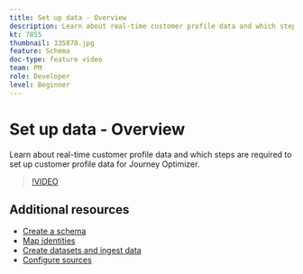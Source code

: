 ```yaml
---
title: Set up data - Overview
description: Learn about real-time customer profile data and which steps are required to set up customer profile data for Journey Optimizer.
kt: 7855
thumbnail: 335878.jpg
feature: Schema
doc-type: feature video
team: PM
role: Developer
level: Beginner
---
```


# Set up data - Overview

Learn about real-time customer profile data and which steps are required to set up customer profile data for Journey Optimizer.

>[!VIDEO](https://video.tv.adobe.com/v/335878?quality=12)

## Additional resources

* [Create a schema](/help/set-up-data/create-schema.md)
* [Map identities](/help/set-up-data/map-identities.md)
* [Create datasets and ingest data](/help/set-up-data/create-datasets-and-ingest-data.md)
* [Configure sources](/help/set-up-data/configure-sources.md)
